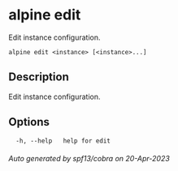 # alpine edit

Edit instance configuration.

```
alpine edit <instance> [<instance>...]
```

## Description

Edit instance configuration.

## Options

```
  -h, --help   help for edit
```

###### Auto generated by spf13/cobra on 20-Apr-2023
